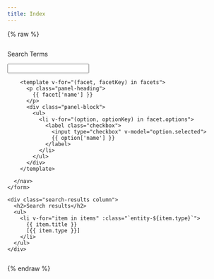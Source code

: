 ```yaml
---
title: Index
---
```


{% raw %}
<div id="search">
  <div class="columns">
    <form @submit.prevent="onSubmitInputs" class="search-inputs column is-3">
      <nav class="panel is-info">
        <p class="panel-heading">
          Search Terms
        </p>
        <div class="panel-block">
          <div class="control has-icons-left">
            <input class="input" type="text" v-model="selection.query">
            <span class="icon is-left">
              <i class="fas fa-search" aria-hidden="true"></i>
            </span>
          </div>
        </div>

        <template v-for="(facet, facetKey) in facets">
          <p class="panel-heading">
            {{ facet['name'] }}
          </p>
          <div class="panel-block">
            <ul>
              <li v-for="(option, optionKey) in facet.options">
                <label class="checkbox">
                  <input type="checkbox" v-model="option.selected">
                  {{ option['name'] }}
                </label>
              </li>
            </ul>
          </div>
        </template>

      </nav>
    </form>

    <div class="search-results column">
      <h2>Search results</h2>
      <ul>
        <li v-for="item in items" :class="`entity-${item.type}`">
          {{ item.title }}
          [{{ item.type }}]
        </li>
      </ul>
    </div>
  </div>
</div>
{% endraw %}

<script src="/assets/node_modules/itemsjs/dist/itemsjs.js"></script>
<script src="/assets/node_modules/vue/dist/vue.global.js"></script>
<script src="/assets/js/entities.js?ts={{ "now" | date: "%s" }}"></script>
